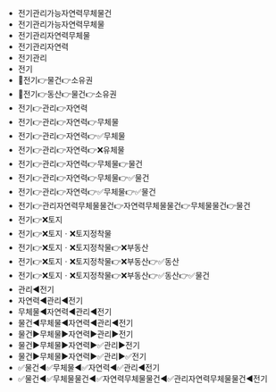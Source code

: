 - 전기관리가능자연력무체물건
- 전기관리가능자연력무체물
- 전기관리자연력무체물
- 전기관리자연력
- 전기관리
- 전기
- 🔎전기👉물건👉소유권
- 🔎전기👉동산👉물건👉소유권
- 전기👉관리👉자연력
- 전기👉관리👉자연력👉무체물
- 전기👉관리👉자연력👉✅무체물
- 전기👉관리👉자연력👉❌유체물
- 전기👉관리👉자연력👉무체물👉물건
- 전기👉관리👉자연력👉무체물👉✅물건
- 전기👉관리👉자연력👉✅무체물👉✅물건
- 전기👉관리자연력무체물물건👉자연력무체물물건👉무체물물건👉물건
- 전기👉❌토지
- 전기👉❌토지ㆍ❌토지정착물
- 전기👉❌토지ㆍ❌토지정착물👉❌부동산
- 전기👉❌토지ㆍ❌토지정착물👉❌부동산👉✅동산
- 전기👉❌토지ㆍ❌토지정착물👉❌부동산👉✅동산👉✅물건
- 관리◀️전기
- 자연력◀️관리◀️전기
- 무체물◀️자연력◀️관리◀️전기
- 물건◀️무체물◀️자연력◀️관리◀️전기
- 물건▶️무체물▶️자연력▶️관리▶️전기
- 물건▶️무체물▶️자연력▶️✅관리▶️전기
- 물건▶️무체물▶️자연력▶️✅관리▶️✅전기
- ✅물건◀️✅무체물◀️✅자연력◀️✅관리◀️전기
- ✅물건◀️✅무체물물건◀️✅자연력무체물물건◀️✅관리자연력무체물물건◀️전기